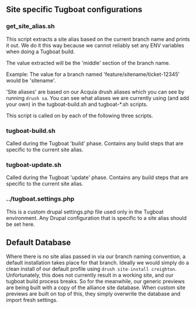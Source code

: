 ## Site specific Tugboat configurations

### get_site_alias.sh

This script extracts a site alias based on the current branch name and prints
it out. We do it this way because we cannot reliably set any ENV variables
when doing a Tugboat build.

The value extracted will be the 'middle' section of the branch name.

Example: The value for a branch named 'feature/sitename/ticket-12345' would be
'sitename'.

'Site aliases' are based on our Acquia drush aliases which you can see by
running `drush sa`. You can see what aliases we are currently using (and
add your own) in the tugboat-build.sh and tugboat-*.sh scripts.

This script is called on by each of the following three scripts.

### tugboat-build.sh

Called during the Tugboat 'build' phase. Contains any build steps that are
specific to the current site alias.


### tugboat-update.sh

Called during the Tugboat 'update' phase. Contains any build steps that are
specific to the current site alias.

### ../tugboat.settings.php

This is a custom drupal settings.php file used only in the Tugboat environment.
Any Drupal configuration that is specific to a site alias should be set here.

## Default Database

Where there is no site alias passed in via our branch naming convention,
a default installation takes place for that branch.  Ideally we would
simply do a clean install of our default profile using `drush site-install
creighton`. Unfortunately, this does not currently result in a working site,
and our tugboat build process breaks. So for the meanwhile, our generic
previews are being built with a copy of the alliance site database. When
custom site previews are built on top of this, they simply overwrite the
database and import fresh settings.


